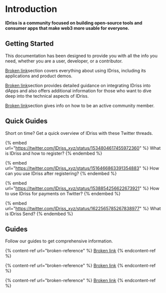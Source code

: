 # Introduction

**IDriss is a community focused on building open-source tools and consumer apps that make web3 more usable for everyone.**

## Getting Started

This documentation has been designed to provide you with all the info you need, whether you are a user, developer, or a contributor.

[Broken link](broken-reference "mention")section covers everything about using IDriss, including its applications and product demos.

[Broken link](broken-reference "mention")section provides detailed guidance on integrating IDriss into dApps and also offers additional information for those who want to dive deep into the technical aspects of IDriss.

[Broken link](broken-reference "mention")section gives info on how to be an active community member.

## Quick Guides

Short on time? Get a quick overview of IDriss with these Twitter threads.

{% embed url="https://twitter.com/IDriss_xyz/status/1534804617455972360" %}
What is IDriss and how to register?
{% endembed %}

{% embed url="https://twitter.com/IDriss_xyz/status/1516466863391354883" %}
How can you use IDriss after registering?
{% endembed %}

{% embed url="https://twitter.com/IDriss_xyz/status/1538854256622673921" %}
How to use IDriss for payments on Twitter?
{% endembed %}

{% embed url="https://twitter.com/IDriss_xyz/status/1622565785267838977" %}
What is IDriss Send?
{% endembed %}

## Guides

Follow our guides to get comprehensive information.

{% content-ref url="broken-reference" %}
[Broken link](broken-reference)
{% endcontent-ref %}

{% content-ref url="broken-reference" %}
[Broken link](broken-reference)
{% endcontent-ref %}

{% content-ref url="broken-reference" %}
[Broken link](broken-reference)
{% endcontent-ref %}
